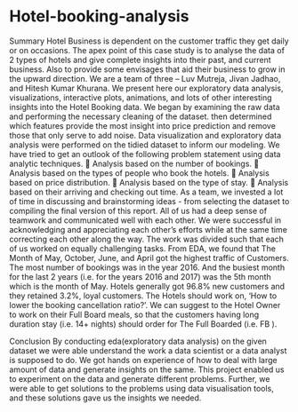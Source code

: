 # Hotel-booking-analysis
Summary
Hotel Business is dependent on the customer traffic they get daily or on occasions. The apex point of this case study is to analyse the data of 2 types of hotels and give complete insights into their past, and current business. Also to provide some envisages that aid their business to grow in the upward direction.
We are a team of three – Luv Mutreja, Jivan Jadhao, and Hitesh Kumar Khurana. We present here our exploratory data analysis, visualizations, interactive plots, animations, and lots of other interesting insights into the Hotel Booking data. We began by examining the raw data and performing the necessary cleaning of the dataset. then determined which features provide the most insight into price prediction and remove those that only serve to add noise. Data visualization and exploratory data analysis were performed on the tidied dataset to inform our modeling. 
We have tried to get an outlook of the following problem statement using data analytic techniques.
	Analysis based on the number of bookings.
	Analysis based on the types of people who book the hotels. 
	Analysis based on price distribution.
	Analysis based on the type of stay.
	Analysis based on their arriving and checking out time.
           As a team, we invested a lot of time in discussing and brainstorming ideas - from selecting the dataset to compiling the final version of this report. All of us had a deep sense of teamwork and communicated well with each other. We were successful in acknowledging and appreciating each other’s efforts while at the same time correcting each other along the way. The work was divided such that each of us worked on equally challenging tasks. 
            From EDA, we found that The Month of May, October, June, and April got the highest traffic of Customers. The most number of bookings was in the year 2016. And the busiest month for the last 2 years (i.e. for the years 2016 and 2017) was the 5th month which is the month of May. Hotels generally got 96.8% new customers and they retained 3.2%, loyal customers. The Hotels should work on, ‘How to lower the booking cancellation ratio?’. We can suggest to the Hotel Owner to work on their Full Board meals, so that the customers having long duration stay (i.e. 14+ nights) should order for The Full Boarded (i.e. FB ).

Conclusion
By conducting eda(exploratory data analysis) on the given dataset we were able understand the work a data scientist or a data analyst is supposed to do. We got hands on experience of how to deal with large amount of data and generate insights on the same. This project enabled us to experiment on the data and generate different problems. Further, we were able to get solutions to the problems using data visualisation tools, and these solutions gave us the insights we needed. 

